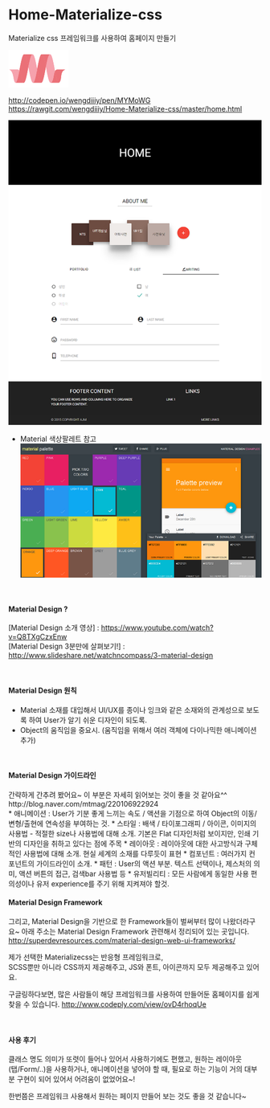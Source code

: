 # Home-Materialize-css
Materialize css 프레임워크를 사용하여 홈페이지 만들기

![로고](https://github.com/wengdiiiy/Home-Materialize-css/raw/master/icon.png "로고")

http://codepen.io/wengdiiiy/pen/MYMoWG
<br>
https://rawgit.com/wengdiiiy/Home-Materialize-css/master/home.html

![홈페이지](https://github.com/wengdiiiy/Home-Materialize-css/raw/master/resultScreenshot.png "홈페이지")



*  ​Material 색상팔레트 참고
![색상팔레트](https://github.com/wengdiiiy/Home-Materialize-css/raw/master/palette.png "색상팔레트")



<br>
<h4>Material Design ?</h4> 
  
[Material Design 소개 영상] : https://www.youtube.com/watch?v=Q8TXgCzxEnw 
<br>
[Material Design 3분만에 살펴보기!] : http://www.slideshare.net/watchncompass/3-material-design 

<br>
<h4>Material Design 원칙</h4> 

* Material 소재를 대입해서 UI/UX를 종이나 잉크와 같은 소재와의 관계성으로 보도록 하여 User가 알기 쉬운 디자인이 되도록.
* Object의 움직임을 중요시. (움직임을 위해서 여러 객체에 다이나믹한 애니메이션 추가)
 
<br>
<h4>Material Design 가이드라인</h4>
간략하게 간추려 봤어요~ 이 부분은 자세히 읽어보는 것이 좋을 것 같아요^^ <br>
http://blog.naver.com/mtmag/220106922924 
<br>
* 애니메이션 : User가 기분 좋게 느끼는 속도 / 액션을 기점으로 하여 Object의 이동/변형/출현에 연속성을 부여하는 것.
* 스타일 : 배색 / 타이포그래피 / 아이콘, 이미지의 사용법 - 적절한 size나 사용법에 대해 소개. 
             기본은 Flat 디자인처럼 보이지만, 인쇄 기반의 디자인을 취하고 있다는 점에 주목 
* 레이아웃 : 레이아웃에 대한 사고방식과 구체적인 사용법에 대해 소개.  
                현실 세계의 소재를 다루듯이 표현
* 컴포넌트 : 여러가지 컨포넌트의 가이드라인이 소개. 
* 패턴 : User의 액션 부분.  
          텍스트 선택이나, 제스처의 의미, 액션 버튼의 접근, 검색bar 사용법 등
* 유저빌리티 : 모든 사람에게 동일한 사용 편의성이나 유저 experience를 주기 위해 지켜져야 할것.
 
  
<br>
<h4>Material Design Framework</h4>

그리고, Material Design을 기반으로 한 Framework들이 벌써부터 많이 나왔더라구요~ 
아래 주소는 Material Design Framework 관련해서 정리되어 있는 곳입니다. 
http://superdevresources.com/material-design-web-ui-frameworks/ 
 
  
 
제가 선택한 Materializecss는 반응형 프레임워크로,   
SCSS뿐만 아니라 CSS까지 제공해주고, JS와 폰트, 아이콘까지 모두 제공해주고 있어요. 
 
구글링하다보면, 많은 사람들이 해당 프레임워크를 사용하여 만들어둔 홈페이지를 쉽게 찾을 수 있습니다. 
http://www.codeply.com/view/ovD4rhoqUe
 
<br>
 
 
<h4>사용 후기</h4>
클래스 명도 의미가 또렷이 들어나 있어서 사용하기에도 편했고, 
원하는 레이아웃(탭/Form/..)을 사용하거나, 애니메이션을 넣어야 할 때,
필요로 하는 기능이 거의 대부분 구현이 되어 있어서 어려움이 없었어요~!
 
한번쯤은 프레임워크 사용해서 원하는 페이지 만들어 보는 것도 좋을 것 같습니다~
 
